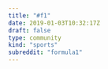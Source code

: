 ```yaml
---
title: "#f1"
date: 2019-01-03T10:32:17Z
draft: false
type: community
kind: "sports"
subreddit: "formula1"
---
```

